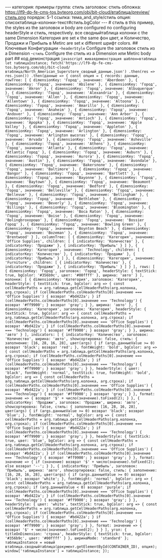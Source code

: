 --- категория: примеры группа: стиль заголовок: стиль обложка: https://lf9-dp-fe-cms-tos.byteorg.com/obj/bit-cloud/втаблица/preview/стиль.png порядок: 5-1 ссылка: тема_and_style/стиль опция: списоктаблица-колонки-текст#стиль.bgColor --- # стиль в this пример, the styles из the заголовок и body are configured по configuring headerStyle и стиль, respectively. все сводныйтаблица колонки с the same Dimension Категория are set к the same фон цвет, и Количество, Продажи и Прибыль в Metirc are set к different шрифт colors. ## Ключевые Конфигурации \-`headerStyle` Configure the заголовок стиль из a Dimension \-`стиль` Configure the стиль из a Dimension или Metirc body part ## код демонстрация ```javascript живаядемонстрация шаблон=втаблица let таблицаInstance; fetch('https://lf9-dp-fe-cms-tos.byteorg.com/obj/bit-cloud/втаблица/North_American_Superstore_сводный_данные.json') .then(res => res.json()) .then(данные => { const опция = { records: данные, rowTree: [ { dimensionKey: 'Город', значение: 'Aberdeen' }, { dimensionKey: 'Город', значение: 'Abilene' }, { dimensionKey: 'Город', значение: 'Akron' }, { dimensionKey: 'Город', значение: 'Albuquerque' }, { dimensionKey: 'Город', значение: 'Alexandria' }, { dimensionKey: 'Город', значение: 'Allen' }, { dimensionKey: 'Город', значение: 'Allentown' }, { dimensionKey: 'Город', значение: 'Altoona' }, { dimensionKey: 'Город', значение: 'Amarillo' }, { dimensionKey: 'Город', значение: 'Anaheim' }, { dimensionKey: 'Город', значение: 'Andover' }, { dimensionKey: 'Город', значение: 'Ann Arbor' }, { dimensionKey: 'Город', значение: 'Antioch' }, { dimensionKey: 'Город', значение: 'Apopka' }, { dimensionKey: 'Город', значение: 'Apple Valley' }, { dimensionKey: 'Город', значение: 'Appleton' }, { dimensionKey: 'Город', значение: 'Arlington' }, { dimensionKey: 'Город', значение: 'Arlington высотаs' }, { dimensionKey: 'Город', значение: 'Arvada' }, { dimensionKey: 'Город', значение: 'Asheville' }, { dimensionKey: 'Город', значение: 'Athens' }, { dimensionKey: 'Город', значение: 'Atlanta' }, { dimensionKey: 'Город', значение: 'Atlantic Город' }, { dimensionKey: 'Город', значение: 'Auburn' }, { dimensionKey: 'Город', значение: 'Aurora' }, { dimensionKey: 'Город', значение: 'Austin' }, { dimensionKey: 'Город', значение: 'Avondale' }, { dimensionKey: 'Город', значение: 'Bakersполе' }, { dimensionKey: 'Город', значение: 'Baltimore' }, { dimensionKey: 'Город', значение: 'Bangor' }, { dimensionKey: 'Город', значение: 'Bartlett' }, { dimensionKey: 'Город', значение: 'Bayonne' }, { dimensionKey: 'Город', значение: 'Baytown' }, { dimensionKey: 'Город', значение: 'Beaumont' }, { dimensionKey: 'Город', значение: 'Bedford' }, { dimensionKey: 'Город', значение: 'Belleville' }, { dimensionKey: 'Город', значение: 'Bellevue' }, { dimensionKey: 'Город', значение: 'Bellingham' }, { dimensionKey: 'Город', значение: 'Bethlehem' }, { dimensionKey: 'Город', значение: 'Beverly' }, { dimensionKey: 'Город', значение: 'Billings' }, { dimensionKey: 'Город', значение: 'Bloomington' }, { dimensionKey: 'Город', значение: 'Boca Raton' }, { dimensionKey: 'Город', значение: 'Boise' }, { dimensionKey: 'Город', значение: 'Bolingbroхорошо' }, { dimensionKey: 'Город', значение: 'Bossier Город' }, { dimensionKey: 'Город', значение: 'Bowling Green' }, { dimensionKey: 'Город', значение: 'Boynton Beach' }, { dimensionKey: 'Город', значение: 'Bozeman' }, { dimensionKey: 'Город', значение: 'Brentwood' } ], columnTree: [ { dimensionKey: 'Категория', значение: 'Office Supplies', children: [ { indicatorKey: 'Количество' }, { indicatorKey: 'Продажи' }, { indicatorKey: 'Прибыль' } ] }, { dimensionKey: 'Категория', значение: 'Technology', children: [ { indicatorKey: 'Количество' }, { indicatorKey: 'Продажи' }, { indicatorKey: 'Прибыль' } ] }, { dimensionKey: 'Категория', значение: 'Furniture', children: [ { indicatorKey: 'Количество' }, { indicatorKey: 'Продажи' }, { indicatorKey: 'Прибыль' } ] } ], rows: [ { dimensionKey: 'Город', заголовок: 'Город', headerStyle: { textStick: true, bgColor: '#356b9c', цвет: '#00ffff' }, ширина: 'авто' } ], колонки: [ { dimensionKey: 'Категория', заголовок: 'Категория', headerStyle: { textStick: true, bgColor: arg => { const cellHeaderPaths = arg.таблица.getCellHeaderPaths(arg.колонка, arg.строка); if (cellHeaderPaths.colHeaderPaths[0].значение === 'Office Supplies') { возврат '#bd422a'; } if (cellHeaderPaths.colHeaderPaths[0].значение === 'Technology') { возврат '#ff9900'; } возврат 'gray'; } }, ширина: 'авто' }, { dimensionKey: 'Категория', заголовок: 'Категория', headerStyle: { textStick: true, bgColor: arg => { const cellHeaderPaths = arg.таблица.getCellHeaderPaths(arg.колонка, arg.строка); if (cellHeaderPaths.colHeaderPaths[0].значение === 'Office Supplies') { возврат '#bd422a'; } if (cellHeaderPaths.colHeaderPaths[0].значение === 'Technology') { возврат '#ff9900'; } возврат 'gray'; } }, ширина: 'авто' } ], indicators: [ { indicatorKey: 'Количество', заголовок: 'Количество', ширина: 'авто', showсортировка: false, стиль: { заполнение: [16, 28, 16, 28], цвет(args) { if (args.данныеValue >= 0) возврат 'black'; возврат 'red'; }, fontWeight: 'bold', bgColor: arg => { const cellHeaderPaths = arg.таблица.getCellHeaderPaths(arg.колонка, arg.строка); if (cellHeaderPaths.colHeaderPaths[0].значение === 'Office Supplies') { возврат '#bd422a'; } if (cellHeaderPaths.colHeaderPaths[0].значение === 'Technology') { возврат '#ff9900'; } возврат 'gray'; } }, headerStyle: { цвет: 'black', fontWeight: 'normal', textStick: true, fontWeight: 'bold', bgColor: arg => { const cellHeaderPaths = arg.таблица.getCellHeaderPaths(arg.колонка, arg.строка); if (cellHeaderPaths.colHeaderPaths[0].значение === 'Office Supplies') { возврат '#bd422a'; } if (cellHeaderPaths.colHeaderPaths[0].значение === 'Technology') { возврат '#ff9900'; } возврат 'gray'; } }, format: значение => { возврат '$' + число(значение).toFixed(2); } }, { indicatorKey: 'Продажи', заголовок: 'Продажи', ширина: 'авто', showсортировка: false, стиль: { заполнение: [16, 28, 16, 28], цвет(args) { if (args.данныеValue >= 0) возврат 'black'; возврат 'blue'; }, fontWeight: 'normal', bgColor: arg => { const cellHeaderPaths = arg.таблица.getCellHeaderPaths(arg.колонка, arg.строка); if (cellHeaderPaths.colHeaderPaths[0].значение === 'Office Supplies') { возврат '#bd422a'; } if (cellHeaderPaths.colHeaderPaths[0].значение === 'Technology') { возврат '#ff9900'; } возврат 'gray'; } }, headerStyle: { textStick: true, цвет: 'blue', bgColor: arg => { const cellHeaderPaths = arg.таблица.getCellHeaderPaths(arg.колонка, arg.строка); if (cellHeaderPaths.colHeaderPaths[0].значение === 'Office Supplies') { возврат '#bd422a'; } if (cellHeaderPaths.colHeaderPaths[0].значение === 'Technology') { возврат '#ff9900'; } возврат 'gray'; } }, format: значение => { if (значение) возврат '$' + число(значение).toFixed(2); else возврат '--'; } }, { indicatorKey: 'Прибыль', заголовок: 'Прибыль', ширина: 'авто', showсортировка: false, стиль: { заполнение: [16, 28, 16, 28], цвет(args) { if (args.данныеValue >= 0) возврат 'black'; возврат 'white'; }, fontWeight: 'normal', bgColor: arg => { const cellHeaderPaths = arg.таблица.getCellHeaderPaths(arg.колонка, arg.строка); if (arg.данныеValue < 0) возврат 'purple'; if (cellHeaderPaths.colHeaderPaths[0].значение === 'Office Supplies') { возврат '#bd422a'; } if (cellHeaderPaths.colHeaderPaths[0].значение === 'Technology') { возврат '#ff9900'; } возврат 'gray'; } }, headerStyle: { цвет: 'white', textStick: true, bgColor: arg => { const cellHeaderPaths = arg.таблица.getCellHeaderPaths(arg.колонка, arg.строка); if (cellHeaderPaths.colHeaderPaths[0].значение === 'Office Supplies') { возврат '#bd422a'; } if (cellHeaderPaths.colHeaderPaths[0].значение === 'Technology') { возврат '#ff9900'; } возврат 'gray'; } }, format: значение => { возврат '$' + число(значение).toFixed(2); } } ], угол: { titleOnDimension: 'строка', headerStyle: { textStick: true, bgColor: '#356b9c', цвет: '#00ffff' } }, ширинаMode: 'standard' }; таблицаInstance = новый втаблица.сводныйтаблица(документ.getElementById(CONTAINER_ID), опция); window['таблицаInstance'] = таблицаInstance; }); ``` 